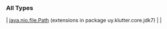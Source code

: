 
### All Types


| [java.nio.file.Path](../uy.klutter.core.jdk7/java.nio.file.-path/index.md) (extensions in package uy.klutter.core.jdk7) |  |

